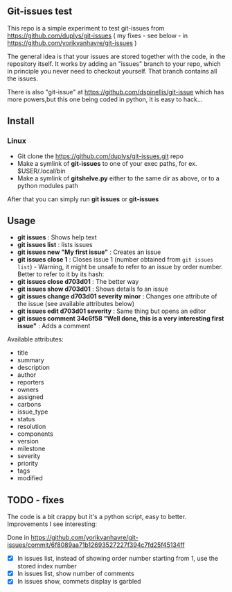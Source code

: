 ## Git-issues test

This repo is a simple experiment to test git-issues from https://github.com/duplys/git-issues ( my fixes - see below - in https://github.com/yorikvanhavre/git-issues )

The general idea is that your issues are stored together with the code, in the repository itself. It works by adding an "issues" branch to your repo, which in principle you never need to checkout yourself. That branch contains all the issues.

There is also "git-issue" at https://github.com/dspinellis/git-issue which has more powers,but this one being coded in python, it is easy to hack...

## Install

### Linux

- Git clone the https://github.com/duplys/git-issues.git repo
- Make a symlink of **git-issues** to one of your exec paths, for ex. $USER/.local/bin
- Make a symlink of **gitshelve.py** either to the same dir as above, or to a python modules path

After that you can simply run **git issues** or **git-issues**

## Usage

- **git issues** : Shows help text
- **git issues list** : lists issues
- **git issues new "My first issue"** : Creates an issue
- **git issues close 1** : Closes issue 1 (number obtained from `git issues list`) - Warning, it might be unsafe to refer to an issue by order number. Better to refer to it by its hash:
- **git issues close d703d01** : The better way
- **git issues show d703d01** : Shows details fo an issue
- **git issues change d703d01 severity minor** : Changes one attribute of the issue (see available attributes below)
- **git issues edit d703d01 severity** : Same thing but opens an editor
- **git issues comment 34c6f58 "Well done, this is a very interesting first issue"** : Adds a comment

Available attributes:

- title
- summary
- description
- author
- reporters
- owners
- assigned
- carbons
- issue_type
- status
- resolution
- components
- version
- milestone
- severity
- priority
- tags
- modified

## TODO - fixes

The code is a bit crappy but it's a python script, easy to better. Improvements I see interesting:

Done in https://github.com/yorikvanhavre/git-issues/commit/6f8089aa71b12693527227f394c7fd25f45134ff

- [x] In issues list, instead of showing order number starting from 1, use the stored index number
- [x] In issues list, show number of comments
- [x] In issues show, commets display is garbled

